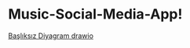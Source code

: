 # Music-Social-Media-App!
[Başlıksız Diyagram drawio](https://github.com/user-attachments/assets/0c4d5728-8553-498b-84a2-9b7df7b3a0d1)
